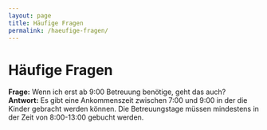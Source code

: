 ```yaml
---
layout: page
title: Häufige Fragen
permalink: /haeufige-fragen/
---
```


# Häufige Fragen

**Frage:** Wenn ich erst ab 9:00 Betreuung benötige, geht das auch?\
**Antwort:** Es gibt eine Ankommenszeit zwischen 7:00 und 9:00 in der die Kinder gebracht werden können. Die Betreuungstage müssen mindestens in der Zeit von 8:00-13:00 gebucht werden.

